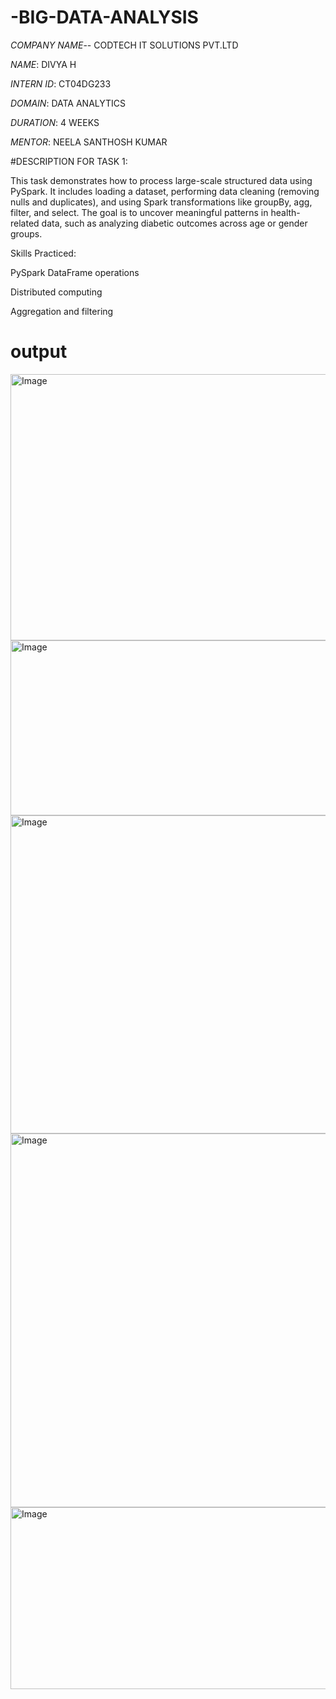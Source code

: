 # -BIG-DATA-ANALYSIS

*COMPANY NAME*-- CODTECH IT SOLUTIONS PVT.LTD

*NAME*: DIVYA H

*INTERN ID*: CT04DG233

*DOMAIN*:  DATA ANALYTICS

*DURATION*: 4 WEEKS

*MENTOR*: NEELA SANTHOSH KUMAR 

#DESCRIPTION FOR TASK 1:

This task demonstrates how to process large-scale structured data using PySpark. It includes loading a dataset, performing data cleaning (removing nulls and duplicates), and using Spark transformations like groupBy, agg, filter, and select. The goal is to uncover meaningful patterns in health-related data, such as analyzing diabetic outcomes across age or gender groups.

Skills Practiced:

PySpark DataFrame operations

Distributed computing

Aggregation and filtering

# output


<img width="915" height="426" alt="Image" src="https://github.com/user-attachments/assets/6b7aa1e0-4bc8-4839-bfc6-2df1a1ed4750" />
<img width="653" height="280" alt="Image" src="https://github.com/user-attachments/assets/7faf2a01-8510-400e-80ee-ca29e632c67f" />
<img width="900" height="509" alt="Image" src="https://github.com/user-attachments/assets/65204180-ae14-4fc7-b8df-9ba5ae6b7da5" />
<img width="542" height="598" alt="Image" src="https://github.com/user-attachments/assets/1a39a727-f6f9-44f6-9f72-2ad19ed4a863" />
<img width="684" height="291" alt="Image" src="https://github.com/user-attachments/assets/e19584a6-4b22-4ab9-bb3c-8bcc24f34193" />



